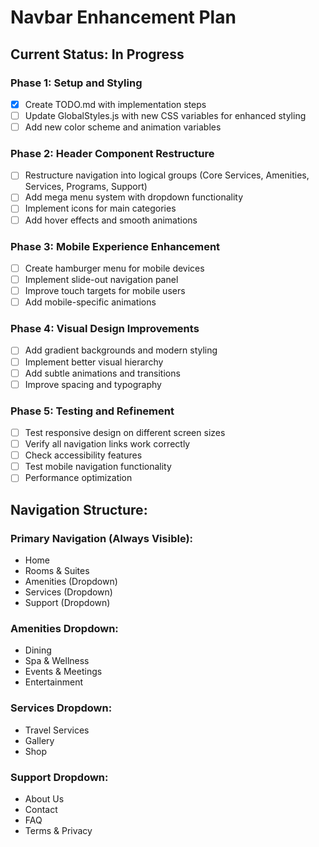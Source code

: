 # Navbar Enhancement Plan

## Current Status: In Progress

### Phase 1: Setup and Styling
- [x] Create TODO.md with implementation steps
- [ ] Update GlobalStyles.js with new CSS variables for enhanced styling
- [ ] Add new color scheme and animation variables

### Phase 2: Header Component Restructure
- [ ] Restructure navigation into logical groups (Core Services, Amenities, Services, Programs, Support)
- [ ] Add mega menu system with dropdown functionality
- [ ] Implement icons for main categories
- [ ] Add hover effects and smooth animations

### Phase 3: Mobile Experience Enhancement
- [ ] Create hamburger menu for mobile devices
- [ ] Implement slide-out navigation panel
- [ ] Improve touch targets for mobile users
- [ ] Add mobile-specific animations

### Phase 4: Visual Design Improvements
- [ ] Add gradient backgrounds and modern styling
- [ ] Implement better visual hierarchy
- [ ] Add subtle animations and transitions
- [ ] Improve spacing and typography

### Phase 5: Testing and Refinement
- [ ] Test responsive design on different screen sizes
- [ ] Verify all navigation links work correctly
- [ ] Check accessibility features
- [ ] Test mobile navigation functionality
- [ ] Performance optimization

## Navigation Structure:
### Primary Navigation (Always Visible):
- Home
- Rooms & Suites
- Amenities (Dropdown)
- Services (Dropdown)
- Support (Dropdown)

### Amenities Dropdown:
- Dining
- Spa & Wellness
- Events & Meetings
- Entertainment

### Services Dropdown:
- Travel Services
- Gallery
- Shop

### Support Dropdown:
- About Us
- Contact
- FAQ
- Terms & Privacy
